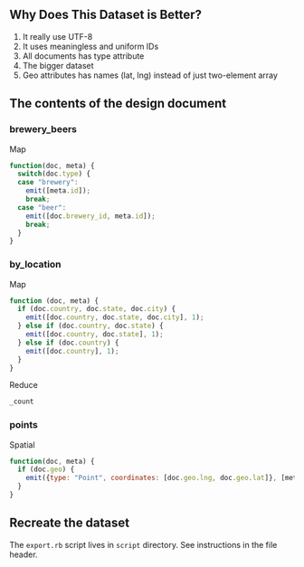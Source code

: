 ## Why Does This Dataset is Better?

1. It really use UTF-8
2. It uses meaningless and uniform IDs
3. All documents has type attribute
4. The bigger dataset
5. Geo attributes has names (lat, lng) instead of just two-element array

## The contents of the design document

### brewery_beers

Map

```javascript
function(doc, meta) {
  switch(doc.type) {
  case "brewery":
    emit([meta.id]);
    break;
  case "beer":
    emit([doc.brewery_id, meta.id]);
    break;
  }
}
```

### by_location

Map

```javascript
function (doc, meta) {
  if (doc.country, doc.state, doc.city) {
    emit([doc.country, doc.state, doc.city], 1);
  } else if (doc.country, doc.state) {
    emit([doc.country, doc.state], 1);
  } else if (doc.country) {
    emit([doc.country], 1);
  }
}
```

Reduce

```javascript
_count
```

### points

Spatial

```javascript
function(doc, meta) {
  if (doc.geo) {
    emit({type: "Point", coordinates: [doc.geo.lng, doc.geo.lat]}, [meta.id, doc.geo]);
  }
}
```

## Recreate the dataset

The `export.rb` script lives in `script` directory. See instructions in
the file header.

